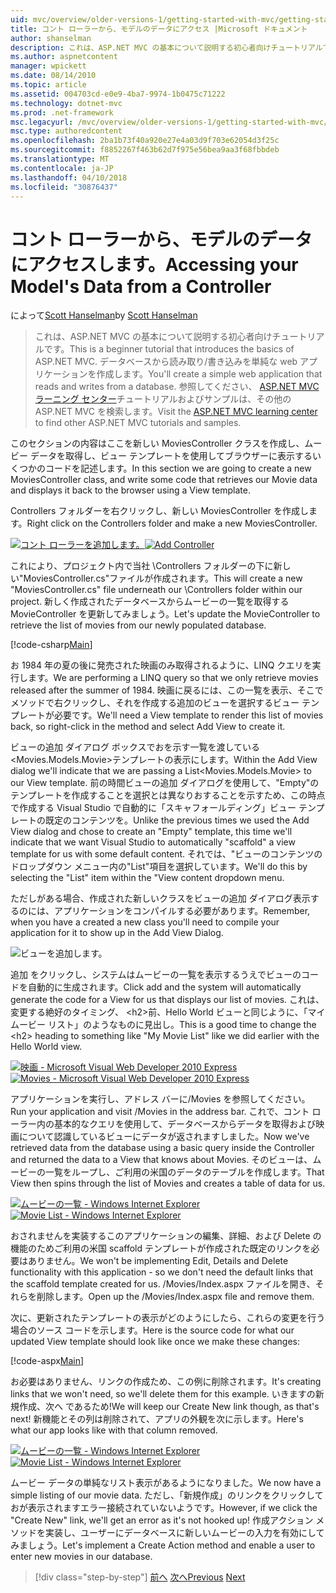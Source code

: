 ```yaml
---
uid: mvc/overview/older-versions-1/getting-started-with-mvc/getting-started-with-mvc-part5
title: コント ローラーから、モデルのデータにアクセス |Microsoft ドキュメント
author: shanselman
description: これは、ASP.NET MVC の基本について説明する初心者向けチュートリアルです。 データベースから読み取り/書き込みする単純な web アプリケーションを作成します。
ms.author: aspnetcontent
manager: wpickett
ms.date: 08/14/2010
ms.topic: article
ms.assetid: 004703cd-e0e9-4ba7-9974-1b0475c71222
ms.technology: dotnet-mvc
ms.prod: .net-framework
msc.legacyurl: /mvc/overview/older-versions-1/getting-started-with-mvc/getting-started-with-mvc-part5
msc.type: authoredcontent
ms.openlocfilehash: 2ba1b73f40a920e27e4a03d9f703e62054d3f25c
ms.sourcegitcommit: f8852267f463b62d7f975e56bea9aa3f68fbbdeb
ms.translationtype: MT
ms.contentlocale: ja-JP
ms.lasthandoff: 04/10/2018
ms.locfileid: "30876437"
---
```

<a name="accessing-your-models-data-from-a-controller"></a><span data-ttu-id="b5a87-104">コント ローラーから、モデルのデータにアクセスします。</span><span class="sxs-lookup"><span data-stu-id="b5a87-104">Accessing your Model's Data from a Controller</span></span>
====================
<span data-ttu-id="b5a87-105">によって[Scott Hanselman](https://github.com/shanselman)</span><span class="sxs-lookup"><span data-stu-id="b5a87-105">by [Scott Hanselman](https://github.com/shanselman)</span></span>

> <span data-ttu-id="b5a87-106">これは、ASP.NET MVC の基本について説明する初心者向けチュートリアルです。</span><span class="sxs-lookup"><span data-stu-id="b5a87-106">This is a beginner tutorial that introduces the basics of ASP.NET MVC.</span></span> <span data-ttu-id="b5a87-107">データベースから読み取り/書き込みを単純な web アプリケーションを作成します。</span><span class="sxs-lookup"><span data-stu-id="b5a87-107">You'll create a simple web application that reads and writes from a database.</span></span> <span data-ttu-id="b5a87-108">参照してください、 [ASP.NET MVC ラーニング センター](../../../index.md)チュートリアルおよびサンプルは、その他の ASP.NET MVC を検索します。</span><span class="sxs-lookup"><span data-stu-id="b5a87-108">Visit the [ASP.NET MVC learning center](../../../index.md) to find other ASP.NET MVC tutorials and samples.</span></span>


<span data-ttu-id="b5a87-109">このセクションの内容はここを新しい MoviesController クラスを作成し、ムービー データを取得し、ビュー テンプレートを使用してブラウザーに表示するいくつかのコードを記述します。</span><span class="sxs-lookup"><span data-stu-id="b5a87-109">In this section we are going to create a new MoviesController class, and write some code that retrieves our Movie data and displays it back to the browser using a View template.</span></span>

<span data-ttu-id="b5a87-110">Controllers フォルダーを右クリックし、新しい MoviesController を作成します。</span><span class="sxs-lookup"><span data-stu-id="b5a87-110">Right click on the Controllers folder and make a new MoviesController.</span></span>

<span data-ttu-id="b5a87-111">[![コント ローラーを追加します。](getting-started-with-mvc-part5/_static/image2.png)](getting-started-with-mvc-part5/_static/image1.png)</span><span class="sxs-lookup"><span data-stu-id="b5a87-111">[![Add Controller](getting-started-with-mvc-part5/_static/image2.png)](getting-started-with-mvc-part5/_static/image1.png)</span></span>

<span data-ttu-id="b5a87-112">これにより、プロジェクト内で当社 \Controllers フォルダーの下に新しい"MoviesController.cs"ファイルが作成されます。</span><span class="sxs-lookup"><span data-stu-id="b5a87-112">This will create a new "MoviesController.cs" file underneath our \Controllers folder within our project.</span></span> <span data-ttu-id="b5a87-113">新しく作成されたデータベースからムービーの一覧を取得する MovieController を更新してみましょう。</span><span class="sxs-lookup"><span data-stu-id="b5a87-113">Let's update the MovieController to retrieve the list of movies from our newly populated database.</span></span>

[!code-csharp[Main](getting-started-with-mvc-part5/samples/sample1.cs)]

<span data-ttu-id="b5a87-114">お 1984 年の夏の後に発売された映画のみ取得されるように、LINQ クエリを実行します。</span><span class="sxs-lookup"><span data-stu-id="b5a87-114">We are performing a LINQ query so that we only retrieve movies released after the summer of 1984.</span></span> <span data-ttu-id="b5a87-115">映画に戻るには、この一覧を表示、そこでメソッドで右クリックし、それを作成する追加のビューを選択するビュー テンプレートが必要です。</span><span class="sxs-lookup"><span data-stu-id="b5a87-115">We'll need a View template to render this list of movies back, so right-click in the method and select Add View to create it.</span></span>

<span data-ttu-id="b5a87-116">ビューの追加 ダイアログ ボックスでおを示す一覧を渡している&lt;Movies.Models.Movie&gt;テンプレートの表示にします。</span><span class="sxs-lookup"><span data-stu-id="b5a87-116">Within the Add View dialog we'll indicate that we are passing a List&lt;Movies.Models.Movie&gt; to our View template.</span></span> <span data-ttu-id="b5a87-117">前の時間ビューの追加 ダイアログを使用して、"Empty"のテンプレートを作成することを選択とは異なりおすることを示すため、この時点で作成する Visual Studio で自動的に「スキャフォールディング」ビュー テンプレートの既定のコンテンツを。</span><span class="sxs-lookup"><span data-stu-id="b5a87-117">Unlike the previous times we used the Add View dialog and chose to create an "Empty" template, this time we'll indicate that we want Visual Studio to automatically "scaffold" a view template for us with some default content.</span></span> <span data-ttu-id="b5a87-118">それでは、"ビューのコンテンツのドロップダウン メニュー内の"List"項目を選択しています。</span><span class="sxs-lookup"><span data-stu-id="b5a87-118">We'll do this by selecting the "List" item within the "View content dropdown menu.</span></span>

<span data-ttu-id="b5a87-119">ただしがある場合、作成された新しいクラスをビューの追加 ダイアログ表示するのには、アプリケーションをコンパイルする必要があります。</span><span class="sxs-lookup"><span data-stu-id="b5a87-119">Remember, when you have a created a new class you'll need to compile your application for it to show up in the Add View Dialog.</span></span>

![ビューを追加します。](getting-started-with-mvc-part5/_static/image3.png)

<span data-ttu-id="b5a87-121">追加 をクリックし、システムはムービーの一覧を表示するうえでビューのコードを自動的に生成されます。</span><span class="sxs-lookup"><span data-stu-id="b5a87-121">Click add and the system will automatically generate the code for a View for us that displays our list of movies.</span></span> <span data-ttu-id="b5a87-122">これは、変更する絶好のタイミング、 &lt;h2&gt;前、Hello World ビューと同じように、「マイ ムービー リスト」のようなものに見出し。</span><span class="sxs-lookup"><span data-stu-id="b5a87-122">This is a good time to change the &lt;h2&gt; heading to something like "My Movie List" like we did earlier with the Hello World view.</span></span>

<span data-ttu-id="b5a87-123">[![映画 - Microsoft Visual Web Developer 2010 Express](getting-started-with-mvc-part5/_static/image5.png)](getting-started-with-mvc-part5/_static/image4.png)</span><span class="sxs-lookup"><span data-stu-id="b5a87-123">[![Movies - Microsoft Visual Web Developer 2010 Express](getting-started-with-mvc-part5/_static/image5.png)](getting-started-with-mvc-part5/_static/image4.png)</span></span>

<span data-ttu-id="b5a87-124">アプリケーションを実行し、アドレス バーに/Movies を参照してください。</span><span class="sxs-lookup"><span data-stu-id="b5a87-124">Run your application and visit /Movies in the address bar.</span></span> <span data-ttu-id="b5a87-125">これで、コント ローラー内の基本的なクエリを使用して、データベースからデータを取得および映画について認識しているビューにデータが返されますしました。</span><span class="sxs-lookup"><span data-stu-id="b5a87-125">Now we've retrieved data from the database using a basic query inside the Controller and returned the data to a View that knows about Movies.</span></span> <span data-ttu-id="b5a87-126">そのビューは、ムービーの一覧をループし、ご利用の米国のデータのテーブルを作成します。</span><span class="sxs-lookup"><span data-stu-id="b5a87-126">That View then spins through the list of Movies and creates a table of data for us.</span></span>

<span data-ttu-id="b5a87-127">[![ムービーの一覧 - Windows Internet Explorer](getting-started-with-mvc-part5/_static/image7.png)](getting-started-with-mvc-part5/_static/image6.png)</span><span class="sxs-lookup"><span data-stu-id="b5a87-127">[![Movie List - Windows Internet Explorer](getting-started-with-mvc-part5/_static/image7.png)](getting-started-with-mvc-part5/_static/image6.png)</span></span>

<span data-ttu-id="b5a87-128">おされませんを実装するこのアプリケーションの編集、詳細、および Delete の機能のためご利用の米国 scaffold テンプレートが作成された既定のリンクを必要はありません。</span><span class="sxs-lookup"><span data-stu-id="b5a87-128">We won't be implementing Edit, Details and Delete functionality with this application - so we don't need the default links that the scaffold template created for us.</span></span> <span data-ttu-id="b5a87-129">/Movies/Index.aspx ファイルを開き、それらを削除します。</span><span class="sxs-lookup"><span data-stu-id="b5a87-129">Open up the /Movies/Index.aspx file and remove them.</span></span>

<span data-ttu-id="b5a87-130">次に、更新されたテンプレートの表示がどのようにしたら、これらの変更を行う場合のソース コードを示します。</span><span class="sxs-lookup"><span data-stu-id="b5a87-130">Here is the source code for what our updated View template should look like once we make these changes:</span></span>

[!code-aspx[Main](getting-started-with-mvc-part5/samples/sample2.aspx)]

<span data-ttu-id="b5a87-131">お必要はありません、リンクの作成ため、この例に削除されます。</span><span class="sxs-lookup"><span data-stu-id="b5a87-131">It's creating links that we won't need, so we'll delete them for this example.</span></span> <span data-ttu-id="b5a87-132">いきますの新規作成、次へ であるため!</span><span class="sxs-lookup"><span data-stu-id="b5a87-132">We will keep our Create New link though, as that's next!</span></span> <span data-ttu-id="b5a87-133">新機能とその列は削除されて、アプリの外観を次に示します。</span><span class="sxs-lookup"><span data-stu-id="b5a87-133">Here's what our app looks like with that column removed.</span></span>

<span data-ttu-id="b5a87-134">[![ムービーの一覧 - Windows Internet Explorer](getting-started-with-mvc-part5/_static/image9.png)](getting-started-with-mvc-part5/_static/image8.png)</span><span class="sxs-lookup"><span data-stu-id="b5a87-134">[![Movie List - Windows Internet Explorer](getting-started-with-mvc-part5/_static/image9.png)](getting-started-with-mvc-part5/_static/image8.png)</span></span>

<span data-ttu-id="b5a87-135">ムービー データの単純なリスト表示があるようになりました。</span><span class="sxs-lookup"><span data-stu-id="b5a87-135">We now have a simple listing of our movie data.</span></span> <span data-ttu-id="b5a87-136">ただし、「新規作成」のリンクをクリックしておが表示されますエラー接続されていないようです。</span><span class="sxs-lookup"><span data-stu-id="b5a87-136">However, if we click the "Create New" link, we'll get an error as it's not hooked up!</span></span> <span data-ttu-id="b5a87-137">作成アクション メソッドを実装し、ユーザーにデータベースに新しいムービーの入力を有効にしてみましょう。</span><span class="sxs-lookup"><span data-stu-id="b5a87-137">Let's implement a Create Action method and enable a user to enter new movies in our database.</span></span>

> [!div class="step-by-step"]
> <span data-ttu-id="b5a87-138">[前へ](getting-started-with-mvc-part4.md)
> [次へ](getting-started-with-mvc-part6.md)</span><span class="sxs-lookup"><span data-stu-id="b5a87-138">[Previous](getting-started-with-mvc-part4.md)
[Next](getting-started-with-mvc-part6.md)</span></span>
